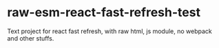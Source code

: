 # raw-esm-react-fast-refresh-test
Text project for react fast refresh, with raw html, js module, no webpack and other stuffs.
